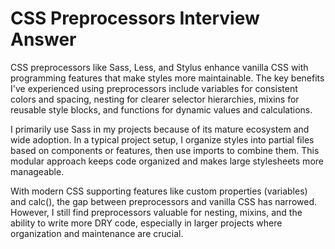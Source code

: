 # CSS Preprocessors Interview Answer

CSS preprocessors like Sass, Less, and Stylus enhance vanilla CSS with programming features that make styles more maintainable. The key benefits I've experienced using preprocessors include variables for consistent colors and spacing, nesting for clearer selector hierarchies, mixins for reusable style blocks, and functions for dynamic values and calculations.

I primarily use Sass in my projects because of its mature ecosystem and wide adoption. In a typical project setup, I organize styles into partial files based on components or features, then use imports to combine them. This modular approach keeps code organized and makes large stylesheets more manageable.

With modern CSS supporting features like custom properties (variables) and calc(), the gap between preprocessors and vanilla CSS has narrowed. However, I still find preprocessors valuable for nesting, mixins, and the ability to write more DRY code, especially in larger projects where organization and maintenance are crucial.